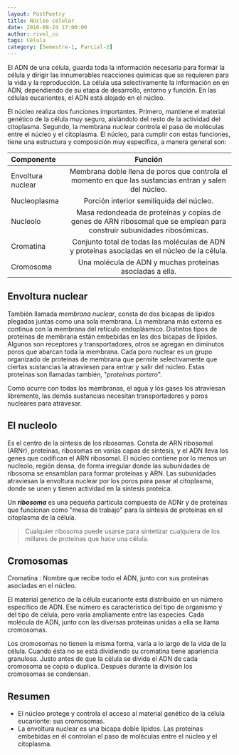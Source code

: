 ```yaml
---
layout: PostPoetry
title: Núcleo celular
date: 2016-09-24 17:00:00
author: rivel_co
tags: Célula
category: [Semestre-1, Parcial-2]
---
```


El ADN de una célula, guarda toda la información necesaria para formar la célula y dirigir las innumerables reacciones químicas que se requieren para la vida y la reproducción. La célula usa selectivamente la información en en ADN, dependiendo de su etapa de desarrollo, entorno y función. En las células eucariontes, el ADN está alojado en el núcleo.

El núcleo realiza dos funciones importantes. Primero, mantiene el material genético de la célula muy seguro, aislándolo del resto de la actividad del citoplasma. Segundo, la membrana nuclear controla el paso de moléculas entre el núcleo y el citoplasma. El núcleo, para cumplir con estas funciones, tiene una estructura y composición muy específica, a manera general son:

| Componente            | Función                                       |
|:----------------------|:---------------------------------------------:|
| Envoltura nuclear     | Membrana doble llena de poros que controla el momento en que las sustancias entran y salen del núcleo. |
| Nucleoplasma          | Porción interior semilíquida del núcleo.      |
| Nucleolo              | Masa redondeada de proteínas y copias de genes de ARN ribosomal que se emplean para construir subunidades ribosómicas. |
| Cromatina             | Conjunto total de todas las moléculas de ADN y proteínas asociadas en el núcleo de la célula. |
| Cromosoma             | Una molécula de ADN y muchas proteínas asociadas a ella. |

## Envoltura nuclear

También llamada *membrana nuclear*, consta de dos bicapas de lípidos plegadas juntas como una sola membrana. La membrana más externa es continua con la membrana del retículo endoplásmico. Distintos tipos de proteínas de membrana están embebidas en las dos bicapas de lípidos. Algunos son receptores y transportadores, otros se agregan en diminutos poros que abarcan toda la membrana. Cada poro nuclear es un grupo organizado de proteínas de membrana que permite selectivamente que ciertas sustancias la atraviesen para entrar y salir del núcleo. Estas proteínas son llamadas también, "*proteínas portero*".

Como ocurre con todas las membranas, el agua y los gases los atraviesan libremente, las demás sustancias necesitan transportadores y poros nucleares para atravesar.

## El nucleolo 

Es el centro de la síntesis de los ribosomas. Consta de ARN ribosomal (ARNr), proteínas, ribosomas en varías capas de síntesis, y el ADN lleva los genes que codifican el ARN ribosomal. El núcleo contiene por lo menos un nucleolo, región densa, de forma irregular donde las subunidades de ribosoma se ensamblan para formar proteínas y ARN. Las subunidades atraviesan la envoltura nuclear por los poros para pasar al citoplasma, donde se unen y tienen actividad en la síntesis proteica.

Un ***ribosoma*** es una pequeña partícula compuesta de ADNr y de proteínas que funcionan como "mesa de trabajo" para la síntesis de proteínas en el citoplasma de la célula.

> Cualquier ribosoma puede usarse para sintetizar cualquiera de los millares de proteínas que hace una célula.

## Cromosomas

Cromatina
 : Nombre que recibe todo el ADN, junto con sus proteínas asociadas en el núcleo.

El material genético de la célula eucarionte está distribuido en un número específico de ADN. Ese número es característico del tipo de organismo y del tipo de célula, pero varía ampliamente entre las especies. Cada molécula de ADN, junto con las diversas proteínas unidas a ella se llama cromosomas.

Los cromosomas no tienen la misma forma, varía a lo largo de la vida de la célula. Cuando ésta no se está dividiendo su cromatina tiene apariencia granulosa. Justo antes de que la célula se divida el ADN de cada cromosoma se copia o duplica. Después durante la división los cromosomas se condensan.

## Resumen

- El núcleo protege y controla el acceso al material genético de la célula eucarionte: sus cromosomas.
- La envoltura nuclear es una bicapa doble lípidos. Las proteínas embebidas en él controlan el paso de moléculas entre el núcleo y el citoplasma.